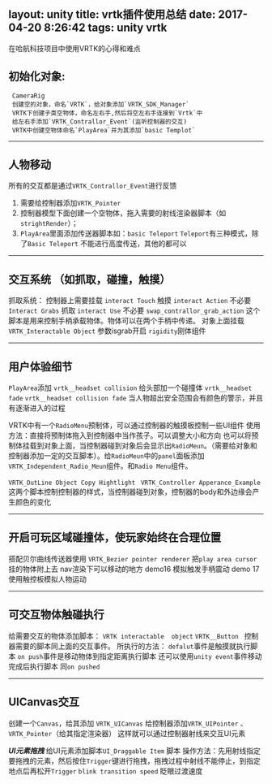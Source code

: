 layout: unity
title: vrtk插件使用总结
date: 2017-04-20 8:26:42
tags: unity vrtk
---
在哈航科技项目中使用VRTK的心得和难点
<!--more-->
## 初始化对象:
     CameraRig
     创建空的对象，命名`VRTK`，给对象添加`VRTK_SDK_Manager`
     VRTK下创建子类空物体，命名左右手,然后将空左右手连接到`Vrtk`中
     给左右手添加`VRTK_Contrallor_Event`(监听控制器的交互)
     VRTK中创建空物体命名`PlayArea`并为其添加`basic Templot`
***
## 人物移动
所有的交互都是通过`VRTK_Contrallor_Event`进行反馈
1. 需要给控制器添加`VRTK_Pointer`
2. 控制器模型下面创建一个空物体，拖入需要的射线渲染器脚本（如`strightRender`）；
3. `PlayArea`里面添加传送器脚本如：`basic Teleport`
`Teleport`有三种模式，除了`Basic Teleport` 不能进行高度传送，其他的都可以
***
## 交互系统 （如抓取，碰撞，触摸）
抓取系统：
控制器上需要挂载
`interact Touch`  触摸
`interact Action` 不必要
`Interact Grabs` 抓取
`interact Use` 不必要
`swap_contrallor_grab_action` 这个脚本是用来控制手柄承载物体。物体可以在两个手柄中传递。
对象上面挂载
`VRTK_Interactable Object`  参数isgrab开启
`rigidity`刚体组件 
***
## 用户体验细节
`PlayArea`添加
`vrtk__headset collision` 给头部加一个碰撞体
`vrtk__headset fade`
`vrtk__headset collision fade` 当人物超出安全范围会有颜色的警示，并且有逐渐进入的过程

VRTK中有一个`RadioMenu`预制体，可以通过控制器的触摸板控制一些UI组件
使用方法：直接将预制体拖入到控制器中当作孩子。可以调整大小和方向
也可以将预制体挂载到对象上面，当控制器碰到对象后会显示出`RadioMeun`。（需要给对象和控制器添加一定的交互脚本）。给`RadioMeun`中的`panel`面板添加`VRTK_Independent_Radio_Meun`组件。和`Radio Menu`组件。

`VRTK_OutLine Object Copy Hightlight `
`VRTK_Controller Apperance_Example`
这两个脚本控制控制器的样式，当控制器碰到对象，控制器的body和外边缘会产生颜色的变化
***
## 开启可玩区域碰撞体，使玩家始终在合理位置
搭配贝尔曲线传送器使用
`VRTK_Bezier pointer renderer`
把`play area cursor`挂的物体附上去
nav渲染下可以移动的地方
demo16 模拟触发手柄震动
demo 17 使用触控板模拟人物运动
***
## 可交互物体触碰执行
给需要交互的物体添加脚本：
`VRTK interactable  object`
`VRTK__Button `
控制器需要的脚本同上面的交互事件。
所执行的方法：
`defalut`事件是触摸就执行脚本
`on push`事件是移动物体到指定距离执行脚本
还可以使用`unity event`事件移动完成后执行脚本 同`on pushed`
***
## UICanvas交互
创建一个`Canvas`，给其添加 `VRTK_UICanvas`
给控制器添加`VRTK_UIPointer` 、`VRTK_Pointer`（给其指定渲染器）
这样就可以通过控制器射线来交互UI元素

___UI元素拖拽___
给UI元素添加脚本`UI_Draggable Item` 脚本
操作方法：先用射线指定要拖拽的元素，然后按住`Trigger`键进行拖拽，拖拽过程中射线不能停止，到指定地点后再松开`Trigger`
`blink transition speed` 眨眼过渡速度
